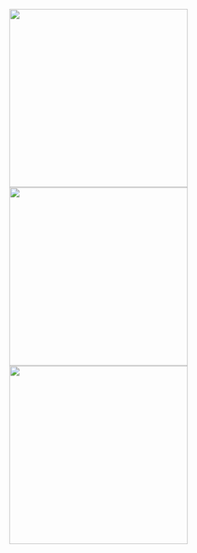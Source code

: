 <img src="https://user-images.githubusercontent.com/84701901/223707422-a1e1cf5f-f99e-4624-903b-30390502e54c.png" width="320"> <img src="https://user-images.githubusercontent.com/84701901/223706714-9066e2ea-6d0c-4cf4-9f5c-9f5067f1eb59.png" width="320"> <img src="https://user-images.githubusercontent.com/84701901/223707581-469d3e3f-84b9-479c-9ea0-79d91eaa0876.png" width="320">
